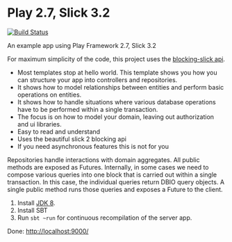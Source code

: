 Play 2.7, Slick 3.2 
==================
[![Build Status](https://travis-ci.org/nemoo/play-slick3-example.svg?branch=play27)](https://travis-ci.org/nemoo/play-slick3-example)

An example app using Play Framework 2.7, Slick 3.2

For maximum simplicity of the code, this project uses the [blocking-slick api](https://github.com/takezoe/blocking-slick).     

* Most templates stop at hello world. This template shows you how you can structure your app into controllers and repositories.
* It shows how to model relationships between entities and perform basic operations on entities.
* It shows how to handle situations where various database operations have to be performed within a single transaction.
* The focus is on how to model your domain, leaving out authorization and ui libraries.
* Easy to read and understand
* Uses the beautiful slick 2 blocking api
* If you need asynchronous features this is not for you

Repositories handle interactions with domain aggregates. All public methods are exposed as Futures. Internally, in some cases we need to compose various queries into one block that is carried out within a single transaction. In this case, the individual queries return DBIO query objects. A single public method runs those queries and exposes a Future to the client.


1. Install [JDK 8](http://www.oracle.com/technetwork/java/javase/downloads/index.html).
2. Install SBT
3. Run `sbt ~run` for continuous recompilation of the server app.

Done: [http://localhost:9000/](http://localhost:9000/)
